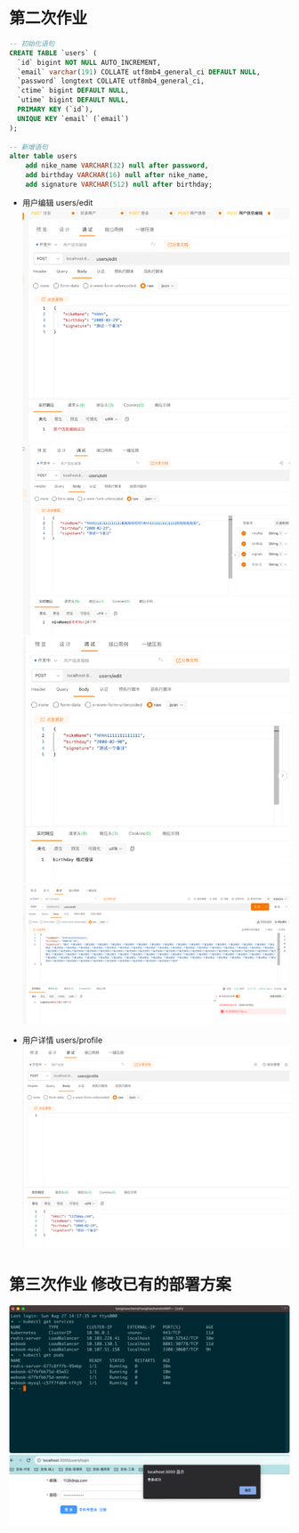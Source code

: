 # 第二次作业
```sql
-- 初始化语句
CREATE TABLE `users` (
  `id` bigint NOT NULL AUTO_INCREMENT,
  `email` varchar(191) COLLATE utf8mb4_general_ci DEFAULT NULL,
  `password` longtext COLLATE utf8mb4_general_ci,
  `ctime` bigint DEFAULT NULL,
  `utime` bigint DEFAULT NULL,
  PRIMARY KEY (`id`),
  UNIQUE KEY `email` (`email`)
);

-- 新增语句
alter table users
    add nike_name VARCHAR(32) null after password,
    add birthday VARCHAR(16) null after nike_name,
    add signature VARCHAR(512) null after birthday;
```
- 用户编辑 users/edit
![编辑请求成功.png](picture/编辑请求成功.png)
![编辑昵称校验失败.png](picture/编辑昵称校验失败.png)
![编辑生日校验.png](picture/编辑生日校验.png)
![编辑个人简介校验.png](picture/编辑个人简介校验.png)

- 用户详情 users/profile
![用户详情.png](picture/用户详情.png)

# 第三次作业 修改已有的部署方案
![img.png](picture/k8s详情.png)
![img.png](picture/登录成功相应.png)

